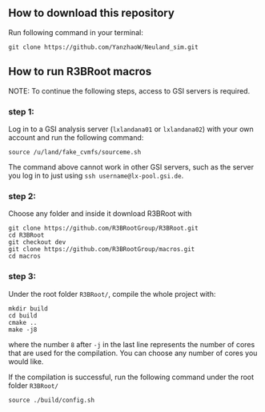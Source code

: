 ## How to download this repository
Run following command in your terminal:
```text
git clone https://github.com/YanzhaoW/Neuland_sim.git
```


## How to run R3BRoot macros
NOTE: To continue the following steps, access to GSI servers is required.

### step 1:
Log in to a GSI analysis server (`lxlandana01` or `lxlandana02`) with your own account and run the following command:
```text
source /u/land/fake_cvmfs/sourceme.sh
```
The command above cannot work in other GSI servers, such as the server you log in to just using `ssh username@lx-pool.gsi.de`.

### step 2:
Choose any folder and inside it download R3BRoot with
```text
git clone https://github.com/R3BRootGroup/R3BRoot.git
cd R3BRoot
git checkout dev
git clone https://github.com/R3BRootGroup/macros.git
cd macros
```

### step 3:
Under the root folder `R3BRoot/`, compile the whole project with:
```text
mkdir build
cd build
cmake ..
make -j8
```
where the number `8` after `-j` in the last line represents the number of cores that are used for the compilation. You can choose any number of cores you would like.

If the compilation is successful, run the following command under the root folder `R3BRoot/`
```text
source ./build/config.sh
```
